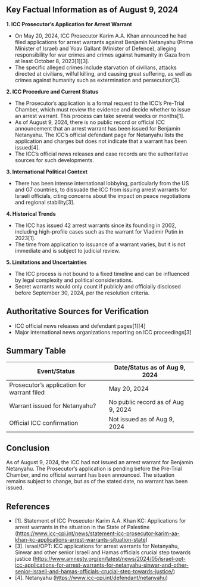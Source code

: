 ## Key Factual Information as of August 9, 2024

**1. ICC Prosecutor’s Application for Arrest Warrant**
- On May 20, 2024, ICC Prosecutor Karim A.A. Khan announced he had filed applications for arrest warrants against Benjamin Netanyahu (Prime Minister of Israel) and Yoav Gallant (Minister of Defence), alleging responsibility for war crimes and crimes against humanity in Gaza from at least October 8, 2023[1][3].
- The specific alleged crimes include starvation of civilians, attacks directed at civilians, wilful killing, and causing great suffering, as well as crimes against humanity such as extermination and persecution[3].

**2. ICC Procedure and Current Status**
- The Prosecutor’s application is a formal request to the ICC’s Pre-Trial Chamber, which must review the evidence and decide whether to issue an arrest warrant. This process can take several weeks or months[1].
- As of August 9, 2024, there is no public record or official ICC announcement that an arrest warrant has been issued for Benjamin Netanyahu. The ICC’s official defendant page for Netanyahu lists the application and charges but does not indicate that a warrant has been issued[4].
- The ICC’s official news releases and case records are the authoritative sources for such developments.

**3. International Political Context**
- There has been intense international lobbying, particularly from the US and G7 countries, to dissuade the ICC from issuing arrest warrants for Israeli officials, citing concerns about the impact on peace negotiations and regional stability[3].

**4. Historical Trends**
- The ICC has issued 42 arrest warrants since its founding in 2002, including high-profile cases such as the warrant for Vladimir Putin in 2023[1].
- The time from application to issuance of a warrant varies, but it is not immediate and is subject to judicial review.

**5. Limitations and Uncertainties**
- The ICC process is not bound to a fixed timeline and can be influenced by legal complexity and political considerations.
- Secret warrants would only count if publicly and officially disclosed before September 30, 2024, per the resolution criteria.

## Authoritative Sources for Verification
- ICC official news releases and defendant pages[1][4]
- Major international news organizations reporting on ICC proceedings[3]

## Summary Table

| Event/Status                                 | Date/Status as of Aug 9, 2024      |
|-----------------------------------------------|------------------------------------|
| Prosecutor’s application for warrant filed    | May 20, 2024                       |
| Warrant issued for Netanyahu?                 | No public record as of Aug 9, 2024 |
| Official ICC confirmation                     | Not issued as of Aug 9, 2024       |

## Conclusion

As of August 9, 2024, the ICC had not issued an arrest warrant for Benjamin Netanyahu. The Prosecutor’s application is pending before the Pre-Trial Chamber, and no official warrant has been announced. The situation remains subject to change, but as of the stated date, no warrant has been issued.

## References

- [1]. Statement of ICC Prosecutor Karim A.A. Khan KC: Applications for arrest warrants in the situation in the State of Palestine (https://www.icc-cpi.int/news/statement-icc-prosecutor-karim-aa-khan-kc-applications-arrest-warrants-situation-state)
- [3]. Israel/OPT: ICC applications for arrest warrants for Netanyahu, Sinwar and other senior Israeli and Hamas officials crucial step towards justice (https://www.amnesty.org/en/latest/news/2024/05/israel-opt-icc-applications-for-arrest-warrants-for-netanyahu-sinwar-and-other-senior-israeli-and-hamas-officials-crucial-step-towards-justice/)
- [4]. Netanyahu (https://www.icc-cpi.int/defendant/netanyahu)